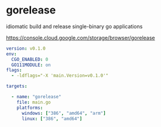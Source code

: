 # gorelease
idiomatic build and release single-binary go applications

https://console.cloud.google.com/storage/browser/gorelease

```yaml
version: v0.1.0
env:
  CGO_ENABLED: 0
  GO111MODULE: on
flags:
  - -ldflags="-X 'main.Version=v0.1.0'"

targets:

  - name: "gorelease"
    file: main.go
    platforms:
      windows: ["386", "amd64", "arm"]
      linux: ["386", "amd64"]

````